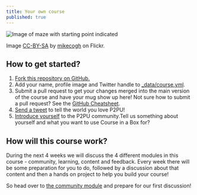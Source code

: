 ```yaml
---
title: Your own course
published: true
---
```


![Image of maze with starting point indicated]({{site.baseurl}}/img/start.jpg)

Image [CC-BY-SA](https://creativecommons.org/licenses/by-sa/2.0/) by [mikecogh](https://www.flickr.com/photos/mikecogh/11300349426) on Flickr.

## How to get started?

1. <a class="btn btn-primary" href="https://github.com/p2pu/course-in-a-box/fork" target="_blank"><i class="fa fa-code-fork"></i> Fork this repository on GitHub.</a></li>
1. Add your name, profile image and Twitter handle to <a href="https://github.com/p2pu/course-in-a-box/blob/gh-pages/_data/course.yml" target="_blank">_data/course.yml</a>.
1. Submit a pull request to get your changes merged into the main version of the course and have your mug show up here! Not sure how to submit a pull request? See the <a href="{{site.baseurl}}{% post_url 2000-01-02-github-cheatsheet %}">GitHub Cheatsheet</a>.
1. <a class="btn btn-primary" target="_blank" href="https://twitter.com/intent/tweet?url=http%3A%2F%2Fhowto.p2pu.org&text=Create%20engaged%20learning%20communities%20that%20lasts&hashtags=courseinabox&via=p2pu&related=p2pu"><i class="fa fa-twitter"></i> Send a tweet</a> to tell the world you love P2PU! 
1. <a class="btn btn-primary" target="_blank" href="http://community.p2pu.org/t/please-introduce-yourself/28"><i class="fa fa-weixin"></i> Introduce yourself</a> to the P2PU community.Tell us something about yourself and what you want to use Course in a Box for?

## How will this course work?

During the next 4 weeks we will discuss the 4 different modules in this course - community, learning, content and feedback. Every week there will be some preparation for you to do, followed by a discussion about that content and then a hands on project to help you build your course!

So head over to [the community module]({{site.baseurl}}/modules/community/concepts/) and prepare for our first discussion!
